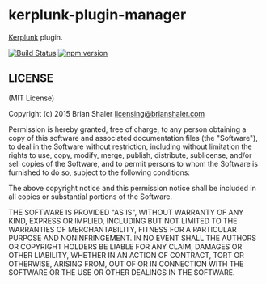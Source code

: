 # kerplunk-plugin-manager

[Kerplunk](https://github.com/brianshaler/kerplunk) plugin. 

[![Build Status](https://travis-ci.org/brianshaler/kerplunk-plugin-manager.svg)](https://travis-ci.org/brianshaler/kerplunk-plugin-manager)
[![npm version](https://img.shields.io/npm/v/kerplunk-plugin-manager.svg)](https://www.npmjs.com/package/kerplunk-plugin-manager)

## LICENSE

(MIT License)

Copyright (c) 2015 Brian Shaler <licensing@brianshaler.com>

Permission is hereby granted, free of charge, to any person obtaining
a copy of this software and associated documentation files (the
"Software"), to deal in the Software without restriction, including
without limitation the rights to use, copy, modify, merge, publish,
distribute, sublicense, and/or sell copies of the Software, and to
permit persons to whom the Software is furnished to do so, subject to
the following conditions:

The above copyright notice and this permission notice shall be
included in all copies or substantial portions of the Software.

THE SOFTWARE IS PROVIDED "AS IS", WITHOUT WARRANTY OF ANY KIND,
EXPRESS OR IMPLIED, INCLUDING BUT NOT LIMITED TO THE WARRANTIES OF
MERCHANTABILITY, FITNESS FOR A PARTICULAR PURPOSE AND
NONINFRINGEMENT. IN NO EVENT SHALL THE AUTHORS OR COPYRIGHT HOLDERS BE
LIABLE FOR ANY CLAIM, DAMAGES OR OTHER LIABILITY, WHETHER IN AN ACTION
OF CONTRACT, TORT OR OTHERWISE, ARISING FROM, OUT OF OR IN CONNECTION
WITH THE SOFTWARE OR THE USE OR OTHER DEALINGS IN THE SOFTWARE.